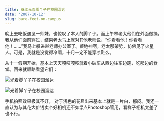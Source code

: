 ```yaml
---
title: 继续光着脚丫子在校园溜达
date: '2007-10-12'
slug: bare-feet-on-campus
---
```


晚上去吃饭遇见一师妹，也惊叹了本人的脚丫子。而上午林老太他们在外面做操，我从他们面前穿过，结果老太马上就对其他老师说，“你看看他！你看看他！……”我马上躲进赵老师办公室了。额地神啊，老太那架势，仿佛见了火星人。可是，我就是没觉得冷啊，十月一定不能穿凉鞋么。

从十一假期开始，基本上天天嘎吱嘎吱骑着小破车从西边往东边跑，吃那边的食堂。回来就顺路看望它们：

![光着脚丫子在校园溜达](https://db.yihui.name/imgur/Lyr9o.jpg)

![光着脚丫子在校园溜达](https://db.yihui.name/imgur/rJ7xF.jpg)

手机拍照效果极其不好， 对于浅色的花照出来基本上就是一片白，郁闷。我还一直认为与其花大价钱卖个好相机还不如学点Photoshop管用，看样子相机太差了也不行。

